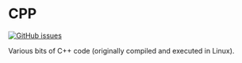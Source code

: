 # CPP
[![GitHub issues](https://img.shields.io/github/issues/Carla-de-Beer/CPP.svg?style=flat-square)](https://github.com/Carla-de-Beer/CPP/issues)

Various bits of C++ code (originally compiled and executed in Linux).
